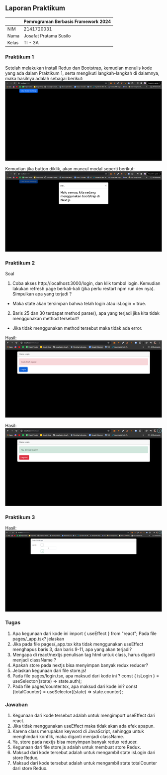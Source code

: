 ## Laporan Praktikum

|  | Pemrograman Berbasis Framework 2024 |
|--|--|
| NIM |  2141720031 |
| Nama |  Josafat Pratama Susilo |
| Kelas | TI - 3A |

### Praktikum 1

Setelah melakukan install Redux dan Bootstrap, kemudian menulis kode yang ada dalam Praktikum 1, serta mengikuti langkah-langkah di dalamnya, maka hasilnya adalah sebagai berikut:
![Praktikum 1](/assets-report/01a.png)

Kemudian jika button diklik, akan muncul modal seperti berikut:
![Praktikum 1](/assets-report/01b.png)

### Praktikum 2

Soal

1. Coba akses http://localhost:3000/login, dan klik tombol login. Kemudian lakukan refresh page berkali-kali (jika perlu restart npm run dev nya). Simpulkan apa yang terjadi ?

- Maka state akan tersimpan bahwa telah login atau isLogin = true.

2. Baris 25 dan 30 terdapat method parse(), apa yang terjadi jika kita tidak menggunakan method tersebut?

- Jika tidak menggunakan method tersebut maka tidak ada error.

Hasil:
![Praktikum 2](/assets-report/02a.png)

Hasil:
![Praktikum 2](/assets-report/02b.png)

### Praktikum 3

Hasil:
![Praktikum 3](/assets-report/3.png)

### Tugas

1. Apa kegunaan dari kode ini import { useEffect } from "react"; Pada file pages/_app.tsx? jelaskan
2. Jika pada file pages/_app.tsx kita tidak menggunakan useEffect menghapus baris 3, dan baris 9-11, apa yang akan terjadi?
3. Mengapa di react/nextjs penulisan tag html untuk class, harus diganti menjadi className ?
4. Apakah store pada nextjs bisa menyimpan banyak redux reducer?
5. Jelaskan kegunaan dari file store.js!
6. Pada file pages/login.tsx, apa maksud dari kode ini ?
const { isLogin } = useSelector((state) => state.auth);
7. Pada file pages/counter.tsx, apa maksud dari kode ini?
const {totalCounter} = useSelector((state) => state.counter);

### Jawaban

1. Kegunaan dari kode tersebut adalah untuk mengimport useEffect dari react.
2. Jika tidak menggunakan useEffect maka tidak akan ada efek apapun.
3. Karena class merupakan keyword di JavaScript, sehingga untuk menghindari konflik, maka diganti menjadi className.
4. Ya, store pada nextjs bisa menyimpan banyak redux reducer.
5. Kegunaan dari file store.js adalah untuk membuat store Redux.
6. Maksud dari kode tersebut adalah untuk mengambil state isLogin dari store Redux.
7. Maksud dari kode tersebut adalah untuk mengambil state totalCounter dari store Redux.